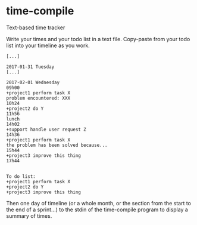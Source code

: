 # time-compile
Text-based time tracker

Write your times and your todo list in a text file.
Copy-paste from your todo list into your timeline as you work.

```
[...]

2017-01-31 Tuesday
[...]

2017-02-01 Wednesday
09h00
+project1 perform task X
problem encountered: XXX
10h24
+project2 do Y
11h56
lunch
14h02
+support handle user request Z
14h36
+project1 perform task X
the problem has been solved because...
15h44
+project3 improve this thing
17h44


To do list:
+project1 perform task X
+project2 do Y
+project3 improve this thing
```

Then one day of timeline (or a whole month, or the section from the start to the end of a sprint...)
to the stdin of the time-compile program to display a summary of times.
